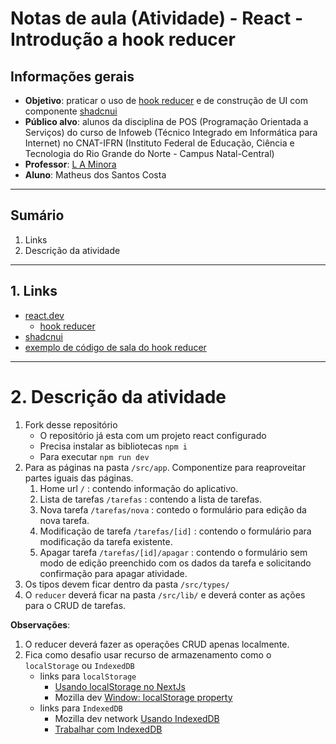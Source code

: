 # Notas de aula (Atividade) - React - Introdução a hook reducer

## Informações gerais
- **Objetivo**: praticar o uso de [hook reducer](https://react.dev/reference/react/useReducer) e de construção de UI com componente [shadcnui](https://ui.shadcn.com/)
- **Público alvo**: alunos da disciplina de POS (Programação Orientada a Serviços) do curso de Infoweb (Técnico Integrado em Informática para Internet) no CNAT-IFRN (Instituto Federal de Educação, Ciência e Tecnologia do Rio Grande do Norte - Campus Natal-Central)
- **Professor**: [L A Minora](https://github.com/leonardo-minora/)
- **Aluno**: Matheus dos Santos Costa

---
## Sumário

1. Links
2. Descrição da atividade

---
## 1. Links
- [react.dev](https://react.dev/)
  - [hook reducer](https://react.dev/reference/react/useReducer)
- [shadcnui](https://ui.shadcn.com/)
- [exemplo de código de sala do hook reducer](https://github.com/infoweb-pos/2025-pos-exemplo-react-reducer)

---
# 2. Descrição da atividade
1. Fork desse repositório
   - O repositório já esta com um projeto react configurado
   - Precisa instalar as bibliotecas `npm i`
   - Para executar `npm run dev` 
2. Para as páginas na pasta `/src/app`. Componentize para reaproveitar partes iguais das páginas.
   1. Home url `/` : contendo informação do aplicativo.
   2. Lista de tarefas `/tarefas` : contendo a lista de tarefas.
   3. Nova tarefa `/tarefas/nova` : contedo o formulário para edição da nova tarefa.
   4. Modificação de tarefa `/tarefas/[id]` : contendo o formulário para modificação da tarefa existente.
   5. Apagar tarefa `/tarefas/[id]/apagar` : contendo o formulário sem modo de edição preenchido com os dados da tarefa e solicitando confirmação para apagar atividade.
3. Os tipos devem ficar dentro da pasta `/src/types/`
4. O `reducer` deverá ficar na pasta `/src/lib/` e deverá conter as ações para o CRUD de tarefas.

**Observações**:
1. O reducer deverá fazer as operações CRUD apenas localmente.
2. Fica como desafio usar recurso de armazenamento como o `localStorage` ou `IndexedDB`
   - links para `localStorage`
     - [Usando localStorage no NextJs](https://dev.to/andpeicunha/usando-localstorage-no-nextjs-1319)
     - Mozilla dev [Window: localStorage property](https://developer.mozilla.org/en-US/docs/Web/API/Window/localStorage)
   - links para `IndexedDB`
     - Mozilla dev network [Usando IndexedDB](https://developer.mozilla.org/pt-BR/docs/Web/API/IndexedDB_API/Using_IndexedDB)
     - [Trabalhar com IndexedDB](https://web.dev/articles/indexeddb?hl=pt-br)
